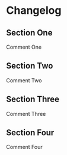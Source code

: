 # Changelog

## Section One
Comment One

## Section Two
Comment Two

## Section Three
Comment Three

## Section Four
Comment Four
